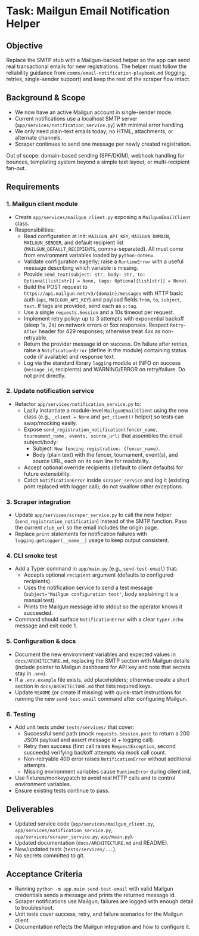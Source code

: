 # Task: Mailgun Email Notification Helper

## Objective
Replace the SMTP stub with a Mailgun-backed helper so the app can send real transactional emails for new registrations. The helper must follow the reliability guidance from `comms/email-notification-playbook.md` (logging, retries, single-sender support) and keep the rest of the scraper flow intact.

## Background & Scope
- We now have an active Mailgun account in single-sender mode.
- Current notifications use a localhost SMTP server (`app/services/notification_service.py`) with minimal error handling.
- We only need plain-text emails today; no HTML, attachments, or alternate channels.
- Scraper continues to send one message per newly created registration.

Out of scope: domain-based sending (SPF/DKIM), webhook handling for bounces, templating system beyond a simple text layout, or multi-recipient fan-out.

## Requirements

### 1. Mailgun client module
- Create `app/services/mailgun_client.py` exposing a `MailgunEmailClient` class.
- Responsibilities:
  - Read configuration at init: `MAILGUN_API_KEY`, `MAILGUN_DOMAIN`, `MAILGUN_SENDER`, and default recipient list (`MAILGUN_DEFAULT_RECIPIENTS`, comma-separated). All must come from environment variables loaded by `python-dotenv`.
  - Validate configuration eagerly; raise a `RuntimeError` with a useful message describing which variable is missing.
  - Provide `send_text(subject: str, body: str, to: Optional[list[str]] = None, tags: Optional[list[str]] = None)`.
  - Build the POST request to `https://api.mailgun.net/v3/{domain}/messages` with HTTP basic auth (`api`, `MAILGUN_API_KEY`) and payload fields `from`, `to`, `subject`, `text`. If tags are provided, send each as `o:tag`.
  - Use a single `requests.Session` and a 10s timeout per request.
  - Implement retry policy: up to 3 attempts with exponential backoff (sleep 1s, 2s) on network errors or 5xx responses. Respect `Retry-After` header for 429 responses; otherwise treat 4xx as non-retryable.
  - Return the provider message id on success. On failure after retries, raise a `NotificationError` (define in the module) containing status code (if available) and response text.
  - Log via the standard library `logging` module at INFO on success (`message_id`, recipients) and WARNING/ERROR on retry/failure. Do not print directly.

### 2. Update notification service
- Refactor `app/services/notification_service.py` to:
  - Lazily instantiate a module-level `MailgunEmailClient` using the new class (e.g., `_client = None` and `get_client()` helper) so tests can swap/mocking easily.
  - Expose `send_registration_notification(fencer_name, tournament_name, events, source_url)` that assembles the email subject/body:
    - Subject: `New fencing registration: {fencer_name}`.
    - Body (plain text) with the fencer, tournament, event(s), and source URL, each on its own line for readability.
  - Accept optional override recipients (default to client defaults) for future extensibility.
  - Catch `NotificationError` inside `scraper_service` and log it (existing print replaced with logger call); do not swallow other exceptions.

### 3. Scraper integration
- Update `app/services/scraper_service.py` to call the new helper (`send_registration_notification`) instead of the SMTP function. Pass the current `club_url` so the email includes the origin page.
- Replace `print` statements for notification failures with `logging.getLogger(__name__)` usage to keep output consistent.

### 4. CLI smoke test
- Add a Typer command in `app/main.py` (e.g., `send-test-email`) that:
  - Accepts optional `recipient` argument (defaults to configured recipients).
  - Uses the notification service to send a test message (`subject="Mailgun configuration test"`, body explaining it is a manual test).
  - Prints the Mailgun message id to stdout so the operator knows it succeeded.
- Command should surface `NotificationError` with a clear `typer.echo` message and exit code 1.

### 5. Configuration & docs
- Document the new environment variables and expected values in `docs/ARCHITECTURE.md`, replacing the SMTP section with Mailgun details (include pointer to Mailgun dashboard for API key and note that secrets stay in `.env`).
- If a `.env.example` file exists, add placeholders; otherwise create a short section in `docs/ARCHITECTURE.md` that lists required keys.
- Update `README` (or create if missing) with quick-start instructions for running the new `send-test-email` command after configuring Mailgun.

### 6. Testing
- Add unit tests under `tests/services/` that cover:
  - Successful send path (mock `requests.Session.post` to return a 200 JSON payload and assert message id + logging call).
  - Retry then success (first call raises `RequestException`, second succeeds) verifying backoff attempts via mock call count.
  - Non-retryable 400 error raises `NotificationError` without additional attempts.
  - Missing environment variables cause `RuntimeError` during client init.
- Use fixtures/monkeypatch to avoid real HTTP calls and to control environment variables.
- Ensure existing tests continue to pass.

## Deliverables
- Updated service code (`app/services/mailgun_client.py`, `app/services/notification_service.py`, `app/services/scraper_service.py`, `app/main.py`).
- Updated documentation (`docs/ARCHITECTURE.md` and README).
- New/updated tests (`tests/services/...`).
- No secrets committed to git.

## Acceptance Criteria
- Running `python -m app.main send-test-email` with valid Mailgun credentials sends a message and prints the returned message id.
- Scraper notifications use Mailgun; failures are logged with enough detail to troubleshoot.
- Unit tests cover success, retry, and failure scenarios for the Mailgun client.
- Documentation reflects the Mailgun integration and how to configure it.
